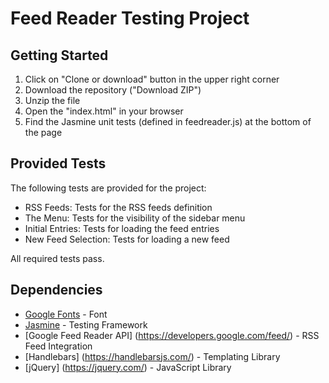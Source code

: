 # Feed Reader Testing Project

## Getting Started

1. Click on "Clone or download" button in the upper right corner
2. Download the repository ("Download ZIP")
3. Unzip the file
4. Open the "index.html" in your browser 
5. Find the Jasmine unit tests (defined in feedreader.js) at the bottom of the page

## Provided Tests

The following tests are provided for the project:

* RSS Feeds: Tests for the RSS feeds definition 
* The Menu: Tests for the visibility of the sidebar menu
* Initial Entries: Tests for loading the feed entries
* New Feed Selection: Tests for loading a new feed

All required tests pass.

## Dependencies

* [Google Fonts](http://fonts.googleapis.com/css?family=Roboto:400,100,300,700) - Font
* [Jasmine](https://github.com/jasmine/jasmine) - Testing Framework
* [Google Feed Reader API] (https://developers.google.com/feed/) - RSS Feed Integration
* [Handlebars] (https://handlebarsjs.com/) - Templating Library
* [jQuery] (https://jquery.com/) - JavaScript Library